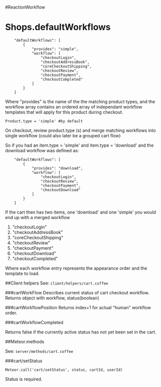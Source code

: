 #ReactionWorkflow

# Shops.defaultWorkflows

```
    "defaultWorkflows": [
        {
            "provides": "simple",
            "workflow": [
                "checkoutLogin",
                "checkoutAddressBook",
                "coreCheckoutShipping",
                "checkoutReview",
                "checkoutPayment",
                "checkoutCompleted"
            ]
        }
    ]
```

Where "provides" is the name of the the matching product types, and the workflow array contains an ordered array of independant workflow templates that will apply for this product during checkout.

`Product.type = 'simple' #by default`

On checkout, review product.type (s) and merge matching workflows into single workflow (could also later be a grouped cart flow)

So if you had an item.type = 'simple' and item.type = 'download' and the download workflow was defined as:

```
    "defaultWorkflows": [
        {
            "provides": "download",
            "workflow": [
                "checkoutLogin",
                "checkoutReview",
                "checkoutPayment",
                "checkoutDownload"
            ]
        }
    ]
```

If the cart then has two items, one 'download' and one 'simple' you would end up with a merged workflow
1. "checkoutLogin"
2. "checkoutAddressBook"
3. "coreCheckoutShipping"
4. "checkoutReview"
5. "checkoutPayment"
6. "checkoutDownload"
7. "checkoutCompleted"

Where each workflow entry represents the appearance order and the template to load.

##Client helpers See: `client/helpers/cart.coffee`

###cartWorkFlow Describes current status of cart checkout workflow. Returns object with workflow, status(boolean)

###cartWorkflowPosition Returns index+1 for actual "human" workflow order.

###cartWorkflowCompleted

Returns false if the currently active status has not yet been set in the cart.

##Meteor.methods

See:  `server/methods/cart.coffee`

###cart/setStatus

`Meteor.call('cart/setStatus', status, cartId, userId)`

Status is required.
